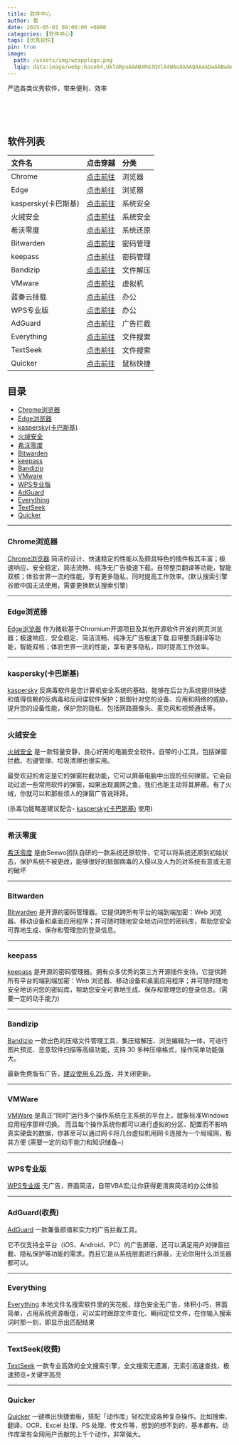 ```yaml
---
title: 软件中心
author: 蜀
date: 2025-05-01 08:00:00 +0800
categories: [软件中心]
tags: [优秀软件]
pin: true
image:
  path: /assets/img/wzapplogo.png
  lqip: data:image/webp;base64,UklGRpoAAABXRUJQVlA4WAoAAAAQAAAADwAABwAAQUxQSDIAAAARL0AmbZurmr57yyIiqE8oiG0bejIYEQTgqiDA9vqnsUSI6H+oAERp2HZ65qP/VIAWAFZQOCBCAAAA8AEAnQEqEAAIAAVAfCWkAALp8sF8rgRgAP7o9FDvMCkMde9PK7euH5M1m6VWoDXf2FkP3BqV0ZYbO6NA/VFIAAAA
---
```


严选各类优秀软件，带来便利、效率

<br>
<br>
<br>

## 软件列表

| 文件名| 点击穿越 | 分类 |
| :---------| :--- | :--- |
| Chrome |  [点击前往](https://www.google.com/chrome)  | 浏览器 |
| Edge |  [点击前往](https://www.microsoft.com/zh-cn/edge/download?form=EDGEAB)  | 浏览器 |
| kaspersky(卡巴斯基) |  [点击前往](https://www.kaspersky.com.cn/free-antivirus)  | 系统安全 |
| 火绒安全 |  [点击前往](https://www.huorong.cn)  | 系统安全 |
| 希沃零度 |  [点击前往](https://www.ilanzou.com/s/na1Z0iPl)  | 系统还原 |
| Bitwarden |  [点击前往](https://bitwarden.com/)  | 密码管理 |
| keepass |  [点击前往](https://keepass.info/)  | 密码管理 |
| Bandizip |  [点击前往](https://www.ilanzou.com/s/Qu2ZZoDk)  | 文件解压 |
| VMware |  [点击前往](https://www.vmware.com/products/desktop-hypervisor/workstation-and-fusion)  | 虚拟机 |
| 蓝奏云挂载 |  [点击前往](https://github.com/chenhb23/lanzouyun-disk)  | 办公 |
| WPS专业版 |  [点击前往](https://www.ilanzou.com/s/rqCZZKDN)  | 办公 |
| AdGuard |  [点击前往](https://adguard.com/zh_cn/welcome.html)  | 广告拦截 |
| Everything |  [点击前往](https://www.voidtools.com)  | 文件搜索 |
| TextSeek |  [点击前往](https://www.textseek.net/cn)  | 文件搜索 |
| Quicker |  [点击前往](https://getquicker.net)  | 鼠标快捷 |


## 目录

- [Chrome浏览器](#mulu1)
- [Edge浏览器](#mulu2)
- [kaspersky(卡巴斯基)](#mulu3)
- [火绒安全](#mulu4)
- [希沃零度](#mulu5)
- [Bitwarden](#mulu6)
- [keepass](#mulu7)
- [Bandizip](#mulu8)
- [VMware](#mulu9)
- [WPS专业版](#mulu10)
- [AdGuard](#mulu11)
- [Everything](#mulu12)
- [TextSeek](#mulu13)
- [Quicker](#mulu14)

---
### Chrome浏览器<a id="mulu1"></a>

[Chrome浏览器](https://www.google.com/chrome) 简洁的设计、快速稳定的性能以及颇具特色的插件极其丰富；极速响应、安全稳定、简洁流畅、纯净无广告极速下载。自带整页翻译等功能，智能双核；体验世界一流的性能，享有更多隐私，同时提高工作效率。(默认搜索引擎谷歌中国无法使用，需要更换默认搜索引擎)

---
### Edge浏览器<a id="mulu2"></a>

[Edge浏览器](https://www.microsoft.com/zh-cn/edge/download?form=EDGEAB) 作为微软基于Chromium开源项目及其他开源软件开发的网页浏览器；极速响应、安全稳定、简洁流畅、纯净无广告极速下载.自带整页翻译等功能，智能双核；体验世界一流的性能，享有更多隐私，同时提高工作效率。

---
### kaspersky(卡巴斯基)<a id="mulu3"></a>

[kaspersky](https://www.kaspersky.com.cn/free-antivirus) 反病毒软件是您计算机安全系统的基础，能够在后台为系统提供快捷和值得信赖的反病毒和反间谍软件保护；抵御针对您的设备、应用和网络的威胁，提升您的设备性能，保护您的隐私，包括网路摄像头、麦克风和视频通话等。

---
### 火绒安全<a id="mulu4"></a>

[火绒安全](https://www.huorong.cn) 是一款轻量安静，良心好用的电脑安全软件。自带的小工具，包括弹窗拦截、右键管理、垃圾清理也很实用。

最受欢迎的肯定是它的弹窗拦截功能，它可以屏蔽电脑中出现的任何弹窗。它会自动过滤一些常用软件的弹窗，如果出现漏网之鱼，我们也能主动将其屏蔽。有了火绒，你就可以和那些烦人的弹窗广告说拜拜。

(杀毒功能略差建议配合- [kaspersky(卡巴斯基)](#mulu3) 使用)

---
### 希沃零度<a id="mulu5"></a>
  
[希沃零度](https://www.ilanzou.com/s/na1Z0iPl) 是由Seewo团队自研的一款系统还原软件，它可以将系统还原到初始状态，保护系统不被更改，能够很好的抵御病毒的入侵以及人为的对系统有意或无意的破坏

---
### Bitwarden<a id="mulu6"></a>

[Bitwarden](https://bitwarden.com/) 是开源的密码管理器。它提供跨所有平台的端到端加密：Web 浏览器、移动设备和桌面应用程序；并可随时随地安全地访问您的密码库，帮助您安全可靠地生成、保存和管理您的登录信息。

---
### keepass<a id="mulu7"></a>

[keepass](https://keepass.info/) 是开源的密码管理器。拥有众多优秀的第三方开源插件支持。它提供跨所有平台的端到端加密：Web 浏览器、移动设备和桌面应用程序；并可随时随地安全地访问您的密码库，帮助您安全可靠地生成、保存和管理您的登录信息。(需要一定的动手能力)

---
### Bandizip<a id="mulu8"></a>

[Bandizip](https://www.bandisoft.com/bandizip/) 一款出色的压缩文件管理工具，集压缩解压、浏览编辑为一体，可进行图片预览、恶意软件扫描等高级功能，支持 30 多种压缩格式，操作简单功能强大。

最新免费版有广告，[建议使用 6.25 版](https://www.ilanzou.com/s/Qu2ZZoDk)，并关闭更新。

---
### VMWare<a id="mulu9"></a>

[VMWare](https://www.vmware.com/products/desktop-hypervisor/workstation-and-fusion) 是真正“同时”运行多个操作系统在主系统的平台上，就象标准Windows应用程序那样切换。 而且每个操作系统你都可以进行虚拟的分区、配置而不影响真实硬盘的数据，你甚至可以通过网卡将几台虚拟机用网卡连接为一个局域网，极其方便 (需要一定的动手能力和知识储备~)

---
### WPS专业版<a id="mulu10"></a>

[WPS专业版](https://www.ilanzou.com/s/rqCZZKDN) 无广告，界面简洁，自带VBA宏;让你获得更清爽简洁的办公体验

---
### AdGuard(收费)<a id="mulu11"></a>

[AdGuard](https://adguard.com/zh_cn/welcome.html) 一款兼备颜值和实力的广告拦截工具。

它不仅支持全平台（iOS、Android、PC）的广告屏蔽，还可以满足用户对弹窗拦截、隐私保护等功能的需求。而且它是从系统层面进行屏蔽，无论你用什么浏览器都可以。

---
### Everything<a id="mulu12"></a>

[Everything](https://www.voidtools.com) 本地文件名搜索软件里的天花板，绿色安全无广告，体积小巧，界面简单，占用系统资源极低，可以实时跟踪文件变化、瞬间定位文件，在你输入搜索词时那一刻，即显示出匹配结果

---
### TextSeek(收费)<a id="mulu13"></a>

[TextSeek](https://www.textseek.net/cn) 一款专业高效的全文搜索引擎，全文搜索无遗漏，无索引高速查找，极速预览+关键字高亮

---
### Quicker<a id="mulu14"></a>

[Quicker](https://getquicker.net) 一键唤出快捷面板，搭配「动作库」轻松完成各种复杂操作。比如搜索、翻译、OCR、Excel 处理、PS 处理、传文件等，想到的想不到的，基本都有。动作库里有全网用户贡献的上千个动作，非常强大。
